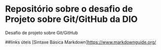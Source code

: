 # Repositório sobre o desafio de Projeto sobre Git/GitHub da DIO
Desafio de projeto sobre Git/GitHub

##links úteis
[Sintaxe Básica Markdown]https://www.markdownguide.org/
